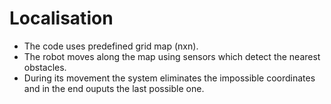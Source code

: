 # Localisation

- The code uses predefined grid map (nxn).
- The robot moves along the map using sensors which detect the nearest obstacles.
- During its movement the system eliminates the impossible coordinates and in the end ouputs the last possible one.

